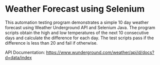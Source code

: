 <h1>Weather Forecast using Selenium</h1>

This automation testing program demonstrates a simple 10 day weather forecast using Weather Underground API and Selenium Java. The program scripts obtain the high and low temperatures of the next 10 consecutive days and calculate the difference for each day. The test scripts pass if the difference is less than 20 and fail if otherwise.

API Documentation: https://www.wunderground.com/weather/api/d/docs?d=data/index